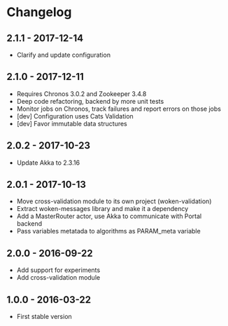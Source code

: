 
# Changelog

## 2.1.1 - 2017-12-14

* Clarify and update configuration

## 2.1.0 - 2017-12-11

* Requires Chronos 3.0.2 and Zookeeper 3.4.8
* Deep code refactoring, backend by more unit tests
* Monitor jobs on Chronos, track failures and report errors on those jobs
* [dev] Configuration uses Cats Validation
* [dev] Favor immutable data structures

## 2.0.2 - 2017-10-23

* Update Akka to 2.3.16

## 2.0.1 - 2017-10-13

* Move cross-validation module to its own project (woken-validation)
* Extract woken-messages library and make it a dependency
* Add a MasterRouter actor, use Akka to communicate with Portal backend
* Pass variables metatada to algorithms as PARAM_meta variable

## 2.0.0 - 2016-09-22

* Add support for experiments
* Add cross-validation module

## 1.0.0 - 2016-03-22

* First stable version
